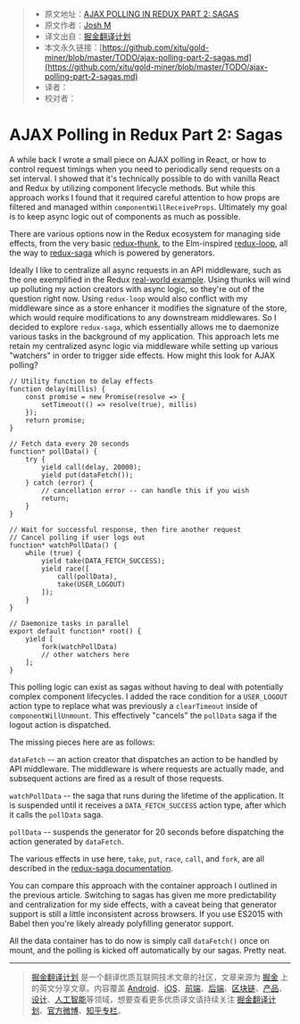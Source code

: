 > * 原文地址：[AJAX POLLING IN REDUX PART 2: SAGAS](http://notjoshmiller.com/ajax-polling-part-2-sagas/)
> * 原文作者：[Josh M](http://notjoshmiller.com/)
> * 译文出自：[掘金翻译计划](https://github.com/xitu/gold-miner)
> * 本文永久链接：[https://github.com/xitu/gold-miner/blob/master/TODO/ajax-polling-part-2-sagas.md](https://github.com/xitu/gold-miner/blob/master/TODO/ajax-polling-part-2-sagas.md)
> * 译者：
> * 校对者：

# AJAX Polling in Redux Part 2: Sagas

A while back I wrote a small piece on AJAX polling in React, or how to control request timings when you need to periodically send requests on a set interval. I showed that it's technically possible to do with vanilla React and Redux by utilizing component lifecycle methods. But while this approach works I found that it required careful attention to how props are filtered and managed within `componentWillReceiveProps`. Ultimately my goal is to keep async logic out of components as much as possible.

There are various options now in the Redux ecosystem for managing side effects, from the very basic [redux-thunk](https://github.com/gaearon/redux-thunk), to the Elm-inspired [redux-loop](https://github.com/raisemarketplace/redux-loop), all the way to [redux-saga](https://github.com/yelouafi/redux-saga/) which is powered by generators.

Ideally I like to centralize all async requests in an API middleware, such as the one exemplified in the Redux [real-world example](https://github.com/reactjs/redux/tree/master/examples/real-world). Using thunks will wind up polluting my action creators with async logic, so they're out of the question right now. Using `redux-loop` would also conflict with my middleware since as a store enhancer it modifies the signature of the store, which would require modifications to any downstream middlewares. So I decided to explore `redux-saga`, which essentially allows me to daemonize various tasks in the background of my application. This approach lets me retain my centralized async logic via middleware while setting up various "watchers" in order to trigger side effects. How might this look for AJAX polling?

```
// Utility function to delay effects
function delay(millis) {  
    const promise = new Promise(resolve => {
        setTimeout(() => resolve(true), millis)
    });
    return promise;
}

// Fetch data every 20 seconds                                           
function* pollData() {  
    try {
        yield call(delay, 20000);
        yield put(dataFetch());
    } catch (error) {
        // cancellation error -- can handle this if you wish
        return;
    }
}

// Wait for successful response, then fire another request
// Cancel polling if user logs out                                         
function* watchPollData() {  
    while (true) {             
        yield take(DATA_FETCH_SUCCESS);
        yield race([
            call(pollData),
            take(USER_LOGOUT)
        ]);
    }
}

// Daemonize tasks in parallel                       
export default function* root() {  
    yield [
        fork(watchPollData)
        // other watchers here
    ];
}
```

This polling logic can exist as sagas without having to deal with potentially complex component lifecycles. I added the race condition for a `USER_LOGOUT` action type to replace what was previously a `clearTimeout` inside of `componentWillUnmount`. This effectively "cancels" the `pollData` saga if the logout action is dispatched.

The missing pieces here are as follows:

`dataFetch` -- an action creator that dispatches an action to be handled by API middleware. The middleware is where requests are actually made, and subsequent actions are fired as a result of those requests.

`watchPollData` -- the saga that runs during the lifetime of the application. It is suspended until it receives a `DATA_FETCH_SUCCESS` action type, after which it calls the `pollData` saga.

`pollData` -- suspends the generator for 20 seconds before dispatching the action generated by `dataFetch`.

The various effects in use here, `take`, `put`, `race`, `call`, and `fork`, are all described in the [redux-saga documentation](http://yelouafi.github.io/redux-saga/docs/api/index.html#effect-creators).

You can compare this approach with the container approach I outlined in the previous article. Switching to sagas has given me more predictability and centralization for my side effects, with a caveat being that generator support is still a little inconsistent across browsers. If you use ES2015 with Babel then you're likely already polyfilling generator support.

All the data container has to do now is simply call `dataFetch()` once on mount, and the polling is kicked off automatically by our sagas. Pretty neat.


---

> [掘金翻译计划](https://github.com/xitu/gold-miner) 是一个翻译优质互联网技术文章的社区，文章来源为 [掘金](https://juejin.im) 上的英文分享文章。内容覆盖 [Android](https://github.com/xitu/gold-miner#android)、[iOS](https://github.com/xitu/gold-miner#ios)、[前端](https://github.com/xitu/gold-miner#前端)、[后端](https://github.com/xitu/gold-miner#后端)、[区块链](https://github.com/xitu/gold-miner#区块链)、[产品](https://github.com/xitu/gold-miner#产品)、[设计](https://github.com/xitu/gold-miner#设计)、[人工智能](https://github.com/xitu/gold-miner#人工智能)等领域，想要查看更多优质译文请持续关注 [掘金翻译计划](https://github.com/xitu/gold-miner)、[官方微博](http://weibo.com/juejinfanyi)、[知乎专栏](https://zhuanlan.zhihu.com/juejinfanyi)。
